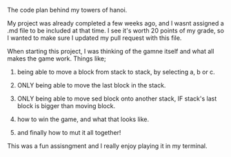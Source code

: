 The code plan behind my towers of hanoi.

My project was already completed a few weeks ago, and I wasnt assigned a .md file to be included at that time. 
I see it's worth 20 points of my grade, so I wanted to make sure I updated my pull request with this file.

When starting this project, I was thinking of the gamne itself and what all makes the game work. Things like;

1. being able to move a block from stack to stack, by selecting a, b or c.

2. ONLY being able to move the last block in the stack.

3. ONLY being able to move sed block onto another stack, IF stack's last block is bigger than moving block.

4. how to win the game, and what that looks like.

5. and finally how to mut it all together! 

This was a fun assisngment and I really enjoy playing it in my terminal.